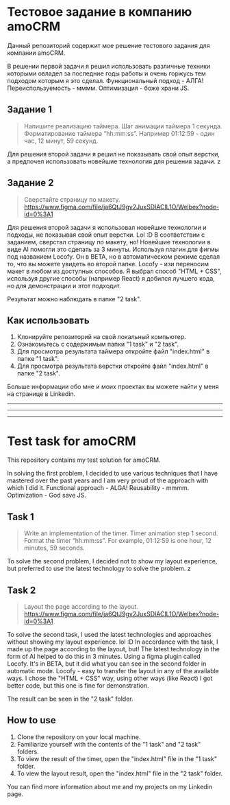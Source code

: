 
# Тестовое задание в компанию amoCRM

Данный репозиторий содержит мое решение тестового задания для компании amoCRM.

В решении первой задачи я решил использовать различные техники которыми овладел за последние годы работы и очень горжусь тем подходом которым я это сделал. Функциональный подход - АЛГА! Переиспользуемость - мммм. Оптимизация - боже храни JS.

## Задание 1

>Напишите реализацию таймера.
>Шаг анимации таймера 1 секунда.
>Форматирование таймера “hh:mm:ss”.
>Например 01:12:59 - один час, 12 минут, 59 секунд.

Для решения второй задачи я решил не показывать свой опыт верстки, а предпочел использовать новейшие технология для решения задачи. z

## Задание 2

> Сверстайте страницу по макету.
>https://www.figma.com/file/ja6QtJ9gv2JuxSDIAClL1O/Welbex?node-id=0%3A1

Для решения второй задачи я использовал новейшие технологии и подходы, не показывая свой опыт верстки. Lol :D
В соответствии с заданием, сверстал страницу по макету, но! Новейшие технологии в виде AI помогли это сделать за 3 минуты. 
Используя плагин для фигмы под названием Locofy. Он в BETA, но в автоматическом режиме сделал то, что вы можете увидеть во второй папке. 
Locofy - изи переносим макет в любом из доступных способов. Я выбрал способ "HTML + CSS", используя другие способы (например React) я добился лучшего кода, но для демонстрации и этот подходит. 

Результат можно наблюдать в папке "2 task".

## Как использовать

1. Клонируйте репозиторий на свой локальный компьютер.
2. Ознакомьтесь с содержимым папки "1 task" и "2 task".
3. Для просмотра результата таймера откройте файл "index.html" в папке "1 task".
4. Для просмотра результата верстки откройте файл "index.html" в папке "2 task".

Больше информации обо мне и моих проектах вы можете найти у меня на странице в Linkedin. 


---
---
---

# Test task for amoCRM

This repository contains my test solution for amoCRM.

In solving the first problem, I decided to use various techniques that I have mastered over the past years and I am very proud of the approach with which I did it. Functional approach - ALGA! Reusability - mmmm. Optimization - God save JS.

## Task 1

>Write an implementation of the timer.
>Timer animation step 1 second.
>Format the timer “hh:mm:ss”.
>For example, 01:12:59 is one hour, 12 minutes, 59 seconds.

To solve the second problem, I decided not to show my layout experience, but preferred to use the latest technology to solve the problem. z

## Task 2

> Layout the page according to the layout.
>https://www.figma.com/file/ja6QtJ9gv2JuxSDIAClL1O/Welbex?node-id=0%3A1

To solve the second task, I used the latest technologies and approaches without showing my layout experience. lol :D
In accordance with the task, I made up the page according to the layout, but! The latest technology in the form of AI helped to do this in 3 minutes.
Using a figma plugin called Locofy. It's in BETA, but it did what you can see in the second folder in automatic mode.
Locofy - easy to transfer the layout in any of the available ways. I chose the "HTML + CSS" way, using other ways (like React) I got better code, but this one is fine for demonstration.

The result can be seen in the "2 task" folder.

## How to use

1. Clone the repository on your local machine.
2. Familiarize yourself with the contents of the "1 task" and "2 task" folders.
3. To view the result of the timer, open the "index.html" file in the "1 task" folder.
4. To view the layout result, open the "index.html" file in the "2 task" folder.

You can find more information about me and my projects on my Linkedin page.

